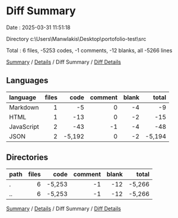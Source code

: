 # Diff Summary

Date : 2025-03-31 11:51:18

Directory c:\\Users\\Manwlakis\\Desktop\\portofolio-test\\src

Total : 6 files,  -5253 codes, -1 comments, -12 blanks, all -5266 lines

[Summary](results.md) / [Details](details.md) / Diff Summary / [Diff Details](diff-details.md)

## Languages
| language | files | code | comment | blank | total |
| :--- | ---: | ---: | ---: | ---: | ---: |
| Markdown | 1 | -5 | 0 | -4 | -9 |
| HTML | 1 | -13 | 0 | -2 | -15 |
| JavaScript | 2 | -43 | -1 | -4 | -48 |
| JSON | 2 | -5,192 | 0 | -2 | -5,194 |

## Directories
| path | files | code | comment | blank | total |
| :--- | ---: | ---: | ---: | ---: | ---: |
| . | 6 | -5,253 | -1 | -12 | -5,266 |
| .. | 6 | -5,253 | -1 | -12 | -5,266 |

[Summary](results.md) / [Details](details.md) / Diff Summary / [Diff Details](diff-details.md)